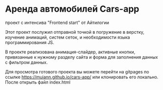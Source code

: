 # Аренда автомобилей  Cars-app

проект с интенсива  "Frontend start" от Айтилогии

Этот проект послужил отправной точкой в погружение в верстку, изучение анимаций, систем сеток, и необходимости языка программирования JS. 

В проекте реализована анимация-слайдер, активные кнопки, привязанные к нужному разделу сайта и форма для заполнения данных с фильтром данных. 

Для просмотра готового проекта  вы можете перейти на gitpages по ссылке  https://muiann.github.io/cars-app/ 
или клонировать его локально. После открыть файл index.html

